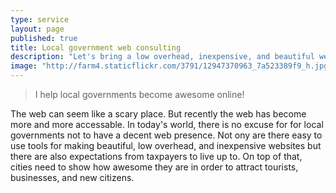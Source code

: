 ```yaml
---
type: service
layout: page
published: true
title: Local government web consulting
description: "Let's bring a low overhead, inexpensive, and beautiful web presence to your community."
image: "http://farm4.staticflickr.com/3791/12947370963_7a523389f9_h.jpg"
---
```


> I help local governments become awesome online!

The web can seem like a scary place. But recently the web has become more and more accessable. In today's world, there is no excuse for for local governments not to have a decent web presence. Not ony are there easy to use tools for making beautiful, low overhead, and inexpensive websites but there are also expectations from taxpayers to live up to. On top of that, cities need to show how awesome they are in order to attract tourists, businesses, and new citizens.